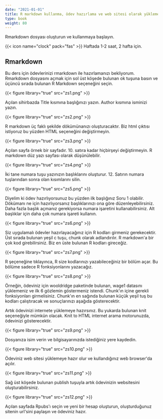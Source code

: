 ```yaml
---
date: "2021-01-01"
title: R markdown kullanma, ödev hazırlama ve web sitesi olarak yükleme
type: book
weight: 80
---
```


Rmarkdown dosyası oluşturun ve kullanmaya başlayın.

<!--more-->

{{< icon name="clock" pack="fas" >}} Haftada 1-2 saat, 2 hafta için.

## Rmarkdown

Bu ders için ödevlerinizi rmarkdown ile hazırlamanızı bekliyorum. Rmarkdown dosyasını açmak için sol üst köşede bulunan ok tuşuna basın ve üçüncü sırada bulunan R Markdown seçeneğini seçin.

{{< figure library="true" src="zs1.png" >}}

Açılan sihirbazda Title kısmına başlığınızı yazın. Author kısmına isminizi yazın.

{{< figure library="true" src="zs2.png" >}}

R markdown üç faklı şekilde dökümünanızı oluşturacaktır. Biz html çıktısı istiyoruz bu yüzden HTML seçeneğini değiştirmeyin.

{{< figure library="true" src="zs3.png" >}}

Açılan sayfa örnek bir sayfadır. 10. satıra kadar hiçbirşeyi değiştirmeyin. R markdown düz yazı sayfası olarak düşünülebilir. 

{{< figure library="true" src="zs4.png" >}}

İki tane numara tuşu yazınızın başlıklarını oluşturur. 12. Satırın numara tuşlarından sonra olan kısımlarını silin.

{{< figure library="true" src="zs5.png" >}}

Diyelim ki ödev hazırlıyorsunuz bu yüzden ilk başlığınız Soru 1 olabilir. Dökümanı ne için hazırlıyorsanız başlıklarınızı ona göre düzenleyebilirsiniz. Daha fazla başlık açmanız gerekiyorsa numara işaretini kullanabilirsiniz. Alt başlıklar için daha çok numara işareti kullanın. 

{{< figure library="true" src="zs6.png" >}}

Siz uygulamalı ödevler hazırlayacağınız için R kodları girmeniz gerekecektir. Üst sırada bulunan yeşil c tuşu, chunk olarak adlandırılır. R markdown'a bir çok kod girebilirsiniz. Biz en üste bulunan R kodları gireceğiz.

{{< figure library="true" src="zs7.png" >}}

R şeçeneğine tıklayınca, R size kodlarınızı yazabileceğiniz bir bölüm açar. Bu bölüme sadece R fonksiyonlarını yazacağız.

{{< figure library="true" src="zs8.png" >}}

Örneğin, ödeviniz için wooldridge paketinde bulunan, wage1 datasını yüklemeniz ve ilk 6 gözlemin göstermeniz istendi. Chunk'ın içine gerekli fonksiyonları girmelisiniz. Chunk'ın en sağında bulunan küçük yeşil tuş bu kodları çalıştıracak ve sonuçlarınızı aşağıda gösterecektir.

Artık ödevinizi internete yüklemeye hazırsınız. Bu yukarda bulunan knit seçeneğiyle mümkün olacak. Knit to HTML internet arama motorunuzda, ödevinizi gösterecektir.

{{< figure library="true" src="zs9.png" >}}

Dosyanıza isim verin ve bilgisayarınızda istediğiniz yere kaydedin.

{{< figure library="true" src="zs10.png" >}}

Ödeviniz web sitesi yüklemeye hazır olur ve kullandığınız web browser'da açılır.

{{< figure library="true" src="zs11.png" >}}

Sağ üst köşede bulunan publish tuşuyla artık ödevinizin websitesini oluşturabilirsiniz.

{{< figure library="true" src="zs12.png" >}}

Açılan sayfada Rpubs'ı seçin ve yeni bir hesap oluşturun, oluşturduğunuz sitenin url'sini paylaşın ve ödeviniz hazır.





